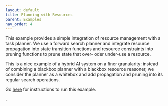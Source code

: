 ```yaml
---
layout: default
title: Planning with Resources
parent: Examples
nav_order: 4
---
```


This example provides a simple integration of resource management with a task
planner.  We use a forward search planner and integrate resource propagation
into state transition functions and resource constraints into pruning functions
to prune state that over- oder under-use a resource.

This is a nice example of a hybrid AI system on a finer granularity: instead of
combining a blackbox planner with a blackbox resource reasoner, we consider the
planner as a whitebox and add propagation and pruning into its regular search
operations.

Go
[here](https://github.com/uwe-koeckemann/AIDDL/tree/master/example/planning-with-resources)
for instructions to run this example.

.
